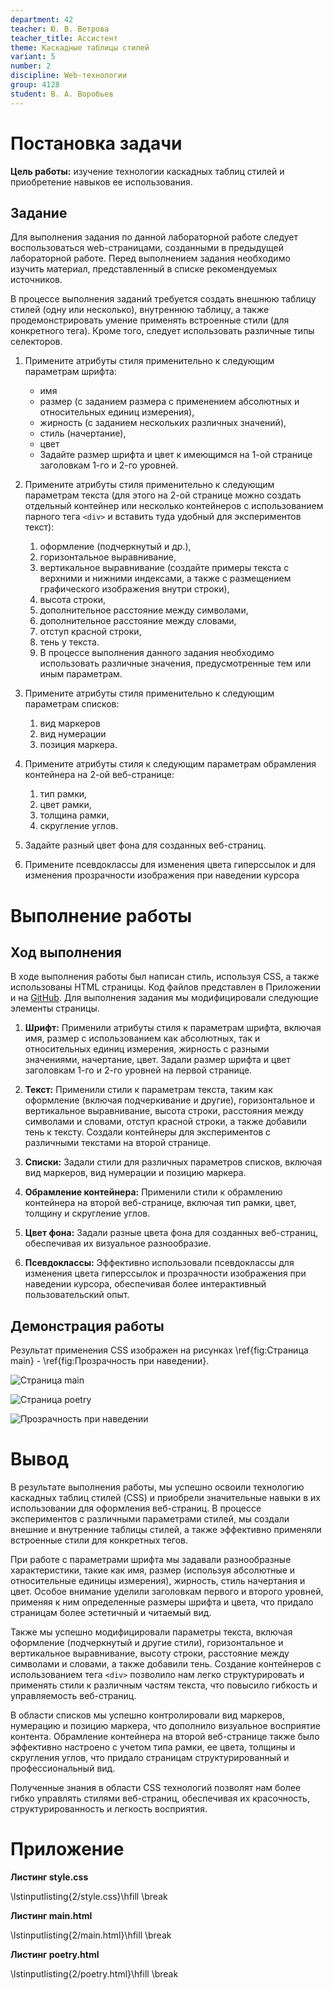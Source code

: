 ```yaml
---
department: 42
teacher: Ю. В. Ветрова
teacher_title: Ассистент
theme: Каскадные таблицы стилей
variant: 5
number: 2
discipline: Web-технологии
group: 4128
student: В. А. Воробьев
---
```


# Постановка задачи

**Цель работы:** изучение технологии каскадных таблиц стилей и приобретение навыков ее использования.

## Задание

Для выполнения задания по данной лабораторной работе следует воспользоваться web-страницами, созданными в предыдущей лабораторной работе. Перед выполнением задания необходимо изучить материал, представленный в списке рекомендуемых источников.

В процессе выполнения заданий требуется создать внешнюю таблицу стилей (одну или несколько), внутреннюю таблицу, а также продемонстрировать умение применять встроенные стили (для конкретного тега). Кроме того, следует использовать различные типы селекторов.

1. Примените атрибуты стиля применительно к следующим параметрам шрифта:

   - имя
   - размер (с заданием размера с применением абсолютных и относительных единиц измерения),
   - жирность (с заданием нескольких различных значений),
   - стиль (начертание),
   - цвет
   - Задайте размер шрифта и цвет к имеющимся на 1-ой странице заголовкам 1-го и 2-го уровней.

2. Примените атрибуты стиля применительно к следующим параметрам текста (для этого на 2-ой странице можно создать отдельный контейнер или несколько контейнеров с использованием парного тега `<div>` и вставить туда удобный для экспериментов текст):

   1. оформление (подчеркнутый и др.),
   2. горизонтальное выравнивание,
   3. вертикальное выравнивание (создайте примеры текста с верхними и нижними индексами, а также с размещением графического изображения внутри строки),
   4. высота строки,
   5. дополнительное расстояние между символами,
   6. дополнительное расстояние между словами,
   7. отступ красной строки,
   8. тень у текста.
   9. В процессе выполнения данного задания необходимо использовать различные значения, предусмотренные тем или иным параметрам.

3. Примените атрибуты стиля применительно к следующим параметрам списков:

   1. вид маркеров
   2. вид нумерации
   3. позиция маркера.

4. Примените атрибуты стиля к следующим параметрам обрамления контейнера на 2-ой веб-странице:

   1. тип рамки,
   2. цвет рамки,
   3. толщина рамки,
   4. скругление углов.

5. Задайте разный цвет фона для созданных веб-страниц.

6. Примените псевдоклассы для изменения цвета гиперссылок и для изменения прозрачности изображения при наведении курсора

# Выполнение работы

## Ход выполнения

В ходе выполнения работы был написан стиль, используя CSS, а также использованы HTML страницы. Код файлов представлен в Приложении и на [GitHub](https://github.com/vladcto/suai-labs/tree/866ce3b2806d858ecb48a6c308c6225aa295d8d2/6_semester/Web/2). Для выполнения задания мы модифицировали следующие элементы страницы.

1. **Шрифт:**
   Применили атрибуты стиля к параметрам шрифта, включая имя, размер с использованием как абсолютных, так и относительных единиц измерения, жирность с разными значениями, начертание, цвет. Задали размер шрифта и цвет заголовкам 1-го и 2-го уровней на первой странице.

2. **Текст:**
   Применили стили к параметрам текста, таким как оформление (включая подчеркивание и другие), горизонтальное и вертикальное выравнивание, высота строки, расстояния между символами и словами, отступ красной строки, а также добавили тень к тексту. Создали контейнеры для экспериментов с различными текстами на второй странице.

3. **Списки:**
   Задали стили для различных параметров списков, включая вид маркеров, вид нумерации и позицию маркера.

4. **Обрамление контейнера:**
   Применили стили к обрамлению контейнера на второй веб-странице, включая тип рамки, цвет, толщину и скругление углов.

5. **Цвет фона:**
   Задали разные цвета фона для созданных веб-страниц, обеспечивая их визуальное разнообразие.

6. **Псевдоклассы:**
   Эффективно использовали псевдоклассы для изменения цвета гиперссылок и прозрачности изображения при наведении курсора, обеспечивая более интерактивный пользовательский опыт.

## Демонстрация работы

Результат применения CSS изображен на рисунках \ref{fig:Cтраница main} - \ref{fig:Прозрачность при наведении}.

![Cтраница main](report_images/image-2.png)

![Страница poetry](report_images/image.png)

![Прозрачность при наведении](report_images/image-1.png)

# Вывод

В результате выполнения работы, мы успешно освоили технологию каскадных таблиц стилей (CSS) и приобрели значительные навыки в их использовании для оформления веб-страниц. В процессе экспериментов с различными параметрами стилей, мы создали внешние и внутренние таблицы стилей, а также эффективно применяли встроенные стили для конкретных тегов.

При работе с параметрами шрифта мы задавали разнообразные характеристики, такие как имя, размер (используя абсолютные и относительные единицы измерения), жирность, стиль начертания и цвет. Особое внимание уделили заголовкам первого и второго уровней, применяя к ним определенные размеры шрифта и цвета, что придало страницам более эстетичный и читаемый вид.

Также мы успешно модифицировали параметры текста, включая оформление (подчеркнутый и другие стили), горизонтальное и вертикальное выравнивание, высоту строки, расстояние между символами и словами, а также добавили тень. Создание контейнеров с использованием тега `<div>` позволило нам легко структурировать и применять стили к различным частям текста, что повысило гибкость и управляемость веб-страниц.

В области списков мы успешно контролировали вид маркеров, нумерацию и позицию маркера, что дополнило визуальное восприятие контента. Обрамление контейнера на второй веб-странице также было эффективно настроено с учетом типа рамки, ее цвета, толщины и скругления углов, что придало страницам структурированный и профессиональный вид.

Полученные знания в области CSS технологий позволят нам более гибко управлять стилями веб-страниц, обеспечивая их красочность, структурированность и легкость восприятия.

# Приложение <suaidoc-center>

**Листинг style.css**

\lstinputlisting{2/style.css}\hfill \break

**Листинг main.html**

\lstinputlisting{2/main.html}\hfill \break

**Листинг poetry.html**

\lstinputlisting{2/poetry.html}\hfill \break